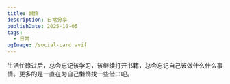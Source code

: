 ```yaml
---
title: 懒惰
description: 日常分享
publishDate: 2025-10-05
tags:
  - 日常
ogImage: /social-card.avif
---
```

生活忙碌过后，总会忘记该学习，该继续打开书籍，总会忘记自己该做什么什么事情。更多的是一直在为自己懒惰找一些借口吧。
